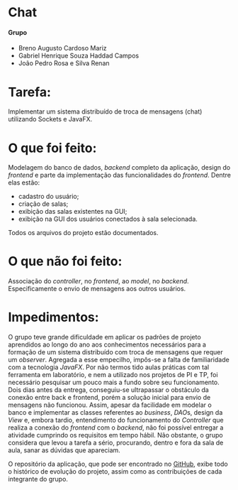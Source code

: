 # Chat

#### Grupo
- Breno Augusto Cardoso Mariz
 - Gabriel Henrique Souza Haddad Campos
 - João Pedro Rosa e Silva Renan

# Tarefa:
Implementar um sistema distribuído de troca de mensagens (chat) utilizando Sockets e JavaFX.

# O que foi feito:
Modelagem do banco de dados, *backend* completo da aplicação, design do *frontend* e parte da implementação das funcionalidades do *frontend*. Dentre elas estão:
 - cadastro do usuário;
 - criação de salas;
 - exibição das salas existentes na GUI;
 - exibição na GUI dos usuários conectados à sala selecionada.

 Todos os arquivos do projeto estão documentados.

# O que não foi feito:
Associação do *controller*, no *frontend*, ao *model*, no *backend*. Especificamente o envio de mensagens aos outros usuários.

# Impedimentos:
O grupo teve grande dificuldade em aplicar os padrões de projeto aprendidos ao longo do ano aos conhecimentos necessários para a formação de um sistema distribuído com troca de mensagens que requer um *observer*. Agregada a esse empecilho, impôs-se a falta de familiaridade com a tecnologia *JavaFX*. Por não termos tido aulas práticas com tal ferramenta em laboratório, e nem a utilizado nos projetos de PI e TP, foi necessário pesquisar um pouco mais a fundo sobre seu funcionamento. Dois dias antes da entrega, conseguiu-se ultrapassar o obstáculo da conexão entre back e frontend, porém a solução inicial para envio de mensagens não funcionou. Assim, apesar da facilidade em modelar o banco e implementar as classes referentes ao *business*, *DAO*s, design da *View* e, embora tardio, entendimento do funcionamento do *Controller* que realiza a conexão do *frontend* com o *backend*, não foi possível entregar a atividade cumprindo os requisitos em tempo hábil. Não obstante, o grupo considera que levou a tarefa a sério, procurando, dentro e fora da sala de aula, sanar as dúvidas que apareciam.

O repositório da aplicação, que pode ser encontrado no [GitHub](https://github.com/haddadson/chat), exibe todo o histórico de evolução do projeto, assim como as contribuições de cada integrante do grupo.
